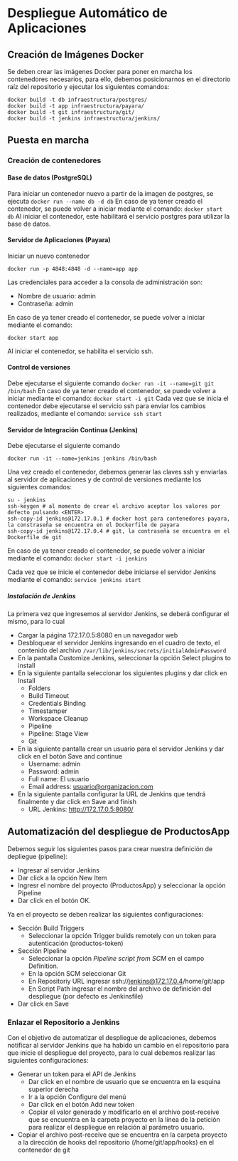 # Despliegue Automático de Aplicaciones
## Creación de Imágenes Docker
Se deben crear las imágenes Docker para poner en marcha los contenedores necesarios, para ello, debemos posicionarnos en el directorio raíz del repositorio y ejecutar los siguientes comandos:
```
docker build -t db infraestructura/postgres/
docker build -t app infraestructura/payara/
docker build -t git infraestructura/git/
docker build -t jenkins infraestructura/jenkins/
```

## Puesta en marcha
### Creación de contenedores
#### Base de datos (PostgreSQL)
Para iniciar un contenedor nuevo a partir de la imagen de postgres, se ejecuta
`docker run --name db -d db`
En caso de ya tener creado el contenedor, se puede volver a iniciar mediante el comando:
`docker start db`
Al iniciar el contenedor, este habilitará el servicio postgres para utilizar la base de datos.

#### Servidor de Aplicaciones (Payara)
Iniciar un nuevo contenedor
```
docker run -p 4848:4848 -d --name=app app
```
Las credenciales para acceder a la consola de administración son:
- Nombre de usuario: admin
- Contraseña: admin

En caso de ya tener creado el contenedor, se puede volver a iniciar mediante el comando:
```
docker start app
```
Al iniciar el contenedor, se habilita el servicio ssh.

#### Control de versiones
Debe ejecutarse el siguiente comando
`docker run -it --name=git git /bin/bash`
En caso de ya tener creado el contenedor, se puede volver a iniciar mediante el comando:
`docker start -i git`
Cada vez que se inicia el contenedor debe ejecutarse el servicio ssh para enviar los cambios realizados, mediante el comando:
`service ssh start`

#### Servidor de Integración Continua (Jenkins)
Debe ejecutarse el siguiente comando
```
docker run -it --name=jenkins jenkins /bin/bash
```
Una vez creado el contenedor, debemos generar las claves ssh y enviarlas al servidor de aplicaciones y de control de versiones mediante los siguientes comandos:
```
su - jenkins
ssh-keygen # al momento de crear el archivo aceptar los valores por defecto pulsando <ENTER>
ssh-copy-id jenkins@172.17.0.1 # docker host para contenedores payara, la constraseña se encuentra en el Dockerfile de payara
ssh-copy-id jenkins@172.17.0.4 # git, la contraseña se encuentra en el Dockerfile de git
```

En caso de ya tener creado el contenedor, se puede volver a iniciar mediante el comando:
`docker start -i jenkins`

Cada vez que se inicie el contenedor debe iniciarse el servidor Jenkins mediante el comando:
`service jenkins start`

##### Instalación de Jenkins
La primera vez que ingresemos al servidor Jenkins, se deberá configurar el mismo, para lo cual
 - Cargar la página 172.17.0.5:8080 en un navegador web
 - Desbloquear el servidor Jenkins ingresando en el cuadro de texto, el contenido del archivo `/var/lib/jenkins/secrets/initialAdminPassword`
 - En la pantalla Customize Jenkins, seleccionar la opción Select plugins to install
 - En la siguiente pantalla seleccionar los siguientes plugins y dar click en Install
	 - Folders
	 - Build Timeout
	 - Credentials Binding
	 - Timestamper
	 - Workspace Cleanup
	 - Pipeline
	 - Pipeline: Stage View
	 - Git
 - En la siguiente pantalla crear un usuario para el servidor Jenkins y dar click en el botón Save and continue
	 - Username: admin
	 - Password: admin
	 - Full name: El usuario
	 - Email address: usuario@organizacion.com
 - En la siguiente pantalla configurar la URL de Jenkins que tendrá finalmente y dar click en Save and finish
	 - URL Jenkins: http://172.17.0.5:8080/

## Automatización del despliegue de ProductosApp
Debemos seguir los siguientes pasos para crear nuestra definición de depliegue (pipeline):
- Ingresar al servidor Jenkins
- Dar click a la opción New Item
- Ingresr el nombre del proyecto (ProductosApp) y seleccionar la opción Pipeline
- Dar click en el botón OK.

Ya en el proyecto se deben realizar las siguientes configuraciones:
* Sección Build Triggers
	* Seleccionar la opción Trigger builds remotely con un token para autenticación (productos-token)
* Sección Pipeline
	* Seleccionar la opción *Pipeline script from SCM* en el campo Definition.
	* En la opción SCM seleccionar Git
	* En Repositoriy URL ingresar ssh://jenkins@172.17.0.4/home/git/app
	* En Script Path ingresar el nombre del archivo de definición del despliegue (por defecto es Jenkinsfile)
* Dar click en Save

### Enlazar el Repositorio a Jenkins
Con el objetivo de automatizar el despliegue de aplicaciones, debemos notificar al servidor Jenkins que ha habido un cambio en el repositorio para que inicie el despliegue del proyecto, para lo cual debemos realizar las siguientes configuraciones:
* Generar un token para el API de Jenkins
	* Dar click en el nombre de usuario que se encuentra en la esquina superior derecha
	* Ir a la opción Configure del menú
	* Dar click en el botón Add new token
	* Copiar el valor generado y modificarlo en el archivo post-receive que se encuentra en la carpeta proyecto en la línea de la petición para realizar el despliegue en relación al parámetro usuario.
* Copiar el archivo post-receive que se encuentra en la carpeta proyecto a la dirección de hooks del repositorio (/home/git/app/hooks) en el contenedor de git
